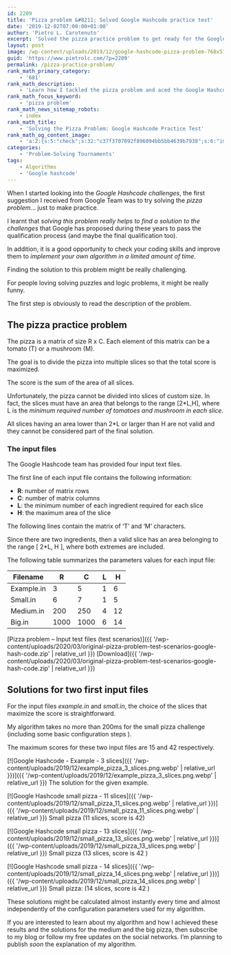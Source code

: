 ```yaml
---
id: 2209
title: 'Pizza problem &#8211; Solved Google Hashcode practice test'
date: '2019-12-02T07:00:00+01:00'
author: 'Pietro L. Carotenuto'
excerpt: 'Solved the pizza practice problem to get ready for the Google Hashcode qualification process.'
layout: post
image: /wp-content/uploads/2019/12/google-hashcode-pizza-problem-768x576.jpg.webp
guid: 'https://www.pietrolc.com/?p=2209'
permalink: /pizza-practice-problem/
rank_math_primary_category:
    - '681'
rank_math_description:
    - 'Learn how I tackled the pizza problem and aced the Google Hashcode practice test. Get insights and results for all the input files. '
rank_math_focus_keyword:
    - 'pizza problem'
rank_math_news_sitemap_robots:
    - index
rank_math_title:
    - 'Solving the Pizza Problem: Google Hashcode Practice Test'
rank_math_og_content_image:
    - 'a:2:{s:5:"check";s:32:"c37f3707092f896094bb5bb4639b7938";s:6:"images";a:1:{i:0;s:78:"https://www.pietrolc.com/wp-content/uploads/2019/12/example_pizza_3_slices.png";}}'
categories:
    - 'Problem-Solving Tournaments'
tags:
    - Algorithms
    - 'Google hashcode'
---
```


When I started looking into the *Google Hashcode challenges*, the first suggestion I received from Google Team was to try solving the *pizza problem*… just to make practice.

I learnt that *solving this problem really helps to find a solution to the challenges* that Google has proposed during these years to pass the qualification process (and maybe the final qualification too).

In addition, it is a good opportunity to check your coding skills and improve them to *implement your own algorithm in a limited amount of time*.

Finding the solution to this problem might be really challenging.

For people loving solving puzzles and logic problems, it might be really funny.

The first step is obviously to read the description of the problem.

## The pizza practice problem 

The pizza is a matrix of size R x C. Each element of this matrix can be a tomato (T) or a mushroom (M).

The goal is to divide the pizza into multiple slices so that the total score is maximized.

The score is the sum of the area of all slices.

Unfortunately, the pizza cannot be divided into slices of custom size. In fact, the slices must have an area that belongs to the range \[2\*L,H\], where L is the *minimum required number of tomatoes and mushroom in each slice*.

All slices having an area lower than 2\*L or larger than H are not valid and they cannot be considered part of the final solution.

###  The input files 

The Google Hashcode team has provided four input text files.

The first line of each input file contains the following information:

- **R**: number of matrix rows
- **C**: number of matrix columns
- **L**: the minimum number of each ingredient required for each slice
- **H**: the maximum area of the slice

The following lines contain the matrix of ‘T’ and ‘M’ characters.

Since there are two ingredients, then a valid slice has an area belonging to the range \[ 2\*L, H \], where both extremes are included.

The following table summarizes the parameters values for each input file:

| Filename | R | C | L | H |
|---|---|---|---|---|
| Example.in | 3 | 5 | 1 | 6 |
| Small.in | 6 | 7 | 1 | 5 |
| Medium.in | 200 | 250 | 4 | 12 |
| Big.in | 1000 | 1000 | 6 | 14 |

[Pizza problem – Input test files (test scenarios)]({{ '/wp-content/uploads/2020/03/original-pizza-problem-test-scenarios-google-hash-code.zip' | relative_url }}) [Download]({{ '/wp-content/uploads/2020/03/original-pizza-problem-test-scenarios-google-hash-code.zip' | relative_url }})

## Solutions for two first input files

For the input files *example.in* and *small.in*, the choice of the slices that maximize the score is straightforward.

My algorithm takes no more than 200ms for the small pizza challenge (including some basic configuration steps ).

The maximum scores for these two input files are 15 and 42 respectively.

[![Google Hashcode - Example - 3 slices]({{ '/wp-content/uploads/2019/12/example_pizza_3_slices.png.webp' | relative_url }})]({{ '/wp-content/uploads/2019/12/example_pizza_3_slices.png.webp' | relative_url }})
The solution for the given example.

[![Google Hashcode small pizza - 11 slices]({{ '/wp-content/uploads/2019/12/small_pizza_11_slices.png.webp' | relative_url }})]({{ '/wp-content/uploads/2019/12/small_pizza_11_slices.png.webp' | relative_url }})
Small pizza (11 slices, score is 42)

[![Google Hashcode small pizza - 13 slices]({{ '/wp-content/uploads/2019/12/small_pizza_13_slices.png.webp' | relative_url }})]({{ '/wp-content/uploads/2019/12/small_pizza_13_slices.png.webp' | relative_url }})
Small pizza (13 slices, score is 42 )

[![Google Hashcode small pizza - 14 slices]({{ '/wp-content/uploads/2019/12/small_pizza_14_slices.png.webp' | relative_url }})]({{ '/wp-content/uploads/2019/12/small_pizza_14_slices.png.webp' | relative_url }})
Small pizza: (14 slices, score is 42 )

These solutions might be calculated almost instantly every time and almost independently of the configuration parameters used for my algorithm.

If you are interested to learn about my algorithm and how I achieved these results and the solutions for the medium and the big pizza, then subscribe to my blog or follow my free updates on the social networks. I’m planning to publish *soon* the explanation of my algorithm.
